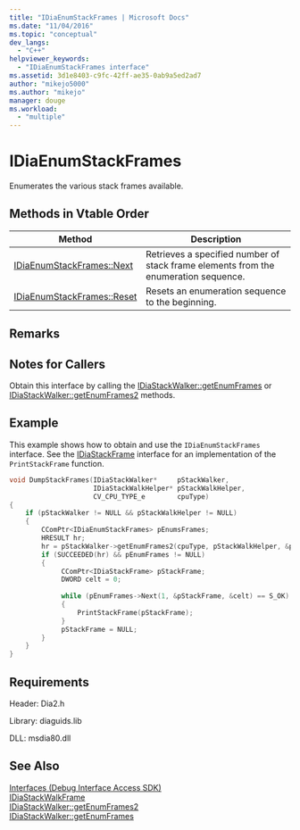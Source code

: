 ```yaml
---
title: "IDiaEnumStackFrames | Microsoft Docs"
ms.date: "11/04/2016"
ms.topic: "conceptual"
dev_langs: 
  - "C++"
helpviewer_keywords: 
  - "IDiaEnumStackFrames interface"
ms.assetid: 3d1e8403-c9fc-42ff-ae35-0ab9a5ed2ad7
author: "mikejo5000"
ms.author: "mikejo"
manager: douge
ms.workload: 
  - "multiple"
---
```

# IDiaEnumStackFrames
Enumerates the various stack frames available.  
  
## Methods in Vtable Order  
  
|Method|Description|  
|------------|-----------------|  
|[IDiaEnumStackFrames::Next](../../debugger/debug-interface-access/idiaenumstackframes-next.md)|Retrieves a specified number of stack frame elements from the enumeration sequence.|  
|[IDiaEnumStackFrames::Reset](../../debugger/debug-interface-access/idiaenumstackframes-reset.md)|Resets an enumeration sequence to the beginning.|  
  
## Remarks  
  
## Notes for Callers  
 Obtain this interface by calling the [IDiaStackWalker::getEnumFrames](../../debugger/debug-interface-access/idiastackwalker-getenumframes.md) or [IDiaStackWalker::getEnumFrames2](../../debugger/debug-interface-access/idiastackwalker-getenumframes2.md) methods.  
  
## Example  
 This example shows how to obtain and use the `IDiaEnumStackFrames` interface. See the [IDiaStackFrame](../../debugger/debug-interface-access/idiastackframe.md) interface for an implementation of the `PrintStackFrame` function.  
  
```C++  
void DumpStackFrames(IDiaStackWalker*     pStackWalker,  
                     IDiaStackWalkHelper* pStackWalkHelper,  
                     CV_CPU_TYPE_e        cpuType)  
{  
    if (pStackWalker != NULL && pStackWalkHelper != NULL)  
    {  
        CComPtr<IDiaEnumStackFrames> pEnumsFrames;  
        HRESULT hr;  
        hr = pStackWalker->getEnumFrames2(cpuType, pStackWalkHelper, &pEnumFrames);  
        if (SUCCEEDED(hr) && pEnumFrames != NULL)  
        {  
             CComPtr<IDiaStackFrame> pStackFrame;  
             DWORD celt = 0;  
  
             while (pEnumFrames->Next(1, &pStackFrame, &celt) == S_OK)  
             {  
                 PrintStackFrame(pStackFrame);  
             }  
             pStackFrame = NULL;  
        }  
    }  
}  
```  
  
## Requirements  
 Header: Dia2.h  
  
 Library: diaguids.lib  
  
 DLL: msdia80.dll  
  
## See Also  
 [Interfaces (Debug Interface Access SDK)](../../debugger/debug-interface-access/interfaces-debug-interface-access-sdk.md)   
 [IDiaStackWalkFrame](../../debugger/debug-interface-access/idiastackwalkframe.md)   
 [IDiaStackWalker::getEnumFrames2](../../debugger/debug-interface-access/idiastackwalker-getenumframes2.md)   
 [IDiaStackWalker::getEnumFrames](../../debugger/debug-interface-access/idiastackwalker-getenumframes.md)